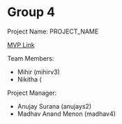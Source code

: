 # Group 4

Project Name: PROJECT_NAME

[MVP Link](https://docs.google.com/document/d/1xFI9DDdO5HZAcu36Y6NL-RTDry5E3WHkfy-ZEWuqbXM/edit?usp=sharing)

Team Members: 
- Mihir (mihirv3)
- Nikitha (

Project Manager: 
- Anujay Surana (anujays2)
- Madhav Anand Menon (madhav4)
